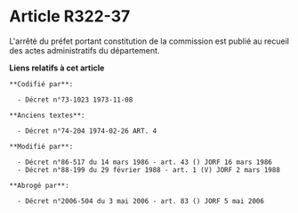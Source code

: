 # Article R322-37

L'arrêté du préfet portant constitution de la commission est publié au recueil des actes administratifs du département.

**Liens relatifs à cet article**

	**Codifié par**:

	  - Décret n°73-1023 1973-11-08

	**Anciens textes**:

	  - Décret n°74-204 1974-02-26 ART. 4

	**Modifié par**:

	  - Décret n°86-517 du 14 mars 1986 - art. 43 () JORF 16 mars 1986
	  - Décret n°88-199 du 29 février 1988 - art. 1 (V) JORF 2 mars 1988

	**Abrogé par**:

	  - Décret n°2006-504 du 3 mai 2006 - art. 83 () JORF 5 mai 2006
